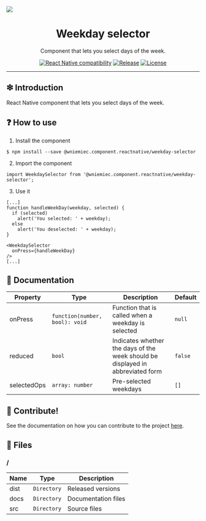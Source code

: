 ![](https://github.com/wniemiec-components-reactnative/weekday-selector/blob/master/docs/img/logo/logo.jpg)

<h1 align='center'>Weekday selector</h1>
<p align='center'>Component that lets you select days of the week.</p>
<p align="center">
	<a href="https://reactnative.dev/"><img src="https://img.shields.io/badge/React Native-0.60+-D0008F.svg" alt="React Native compatibility"></a>
	<a href="https://github.com/wniemiec-components-reactnative/weekday-selector/releases"><img src="https://img.shields.io/github/v/release/wniemiec-components-reactnative/weekday-selector" alt="Release"></a>
	<a href="https://github.com/wniemiec-components-reactnative/weekday-selector/blob/master/LICENSE"><img src="https://img.shields.io/github/license/wniemiec-components-reactnative/weekday-selector" alt="License"></a>
</p>
<hr />

## ❇ Introduction
React Native component that lets you select days of the week.

## ❓ How to use
1. Install the component
```
$ npm install --save @wniemiec.component.reactnative/weekday-selector
```

2. Import the component
```
import WeekdaySelector from '@wniemiec.component.reactnative/weekday-selector';
```

3. Use it
```
[...]
function handleWeekDay(weekday, selected) {
  if (selected)
    alert('You selected: ' + weekday);
  else
    alert('You deselected: ' + weekday);
}

<WeekdaySelector 
  onPress={handleWeekDay}
/>
[...]
```

## 📖 Documentation
|        Property        |Type|Description|Default|
|----------------|-------------------------------|-----------------------------|--------|
|onPress |`function(number, bool): void`|Function that is called when a weekday is selected|`null`|
|reduced |`bool`|Indicates whether the days of the week should be displayed in abbreviated form |`false`|
|selectedOps |`array: number`|Pre-selected weekdays |`[]`|

## 🤝 Contribute!
See the documentation on how you can contribute to the project [here](https://github.com/wniemiec-components-reactnative/weekday-selector/blob/master/CONTRIBUTING.md).

## 📁 Files

### /
|        Name        |Type|Description|
|----------------|-------------------------------|-----------------------------|
|dist |`Directory`|Released versions|
|docs |`Directory`|Documentation files|
|src     |`Directory`| Source files|
